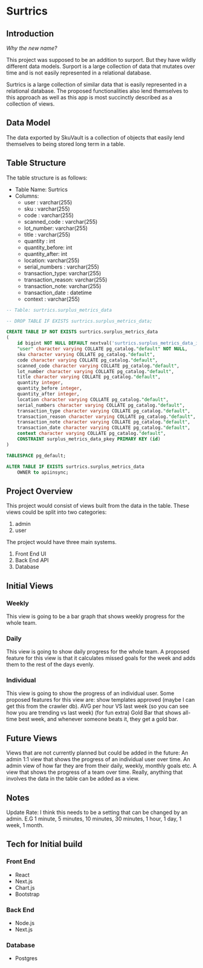 # Surtrics

## Introduction
*Why the new name?*

This project was supposed to be an addition to surport. But they have wildly different data models.
Surport is a large collection of data that mutates over time and is not easily represented in a relational database.

Surtrics is a large collection of similar data that is easily represented in a relational database. The proposed
functionalities also lend themselves to this approach as well as this app is most succinctly described as a collection
of views.

## Data Model
The data exported by SkuVault is a collection of objects that easily lend themselves to being
stored long term in a table.

## Table Structure
The table structure is as follows:

* Table Name: Surtrics
* Columns:
    * user : varchar(255)
    * sku : varchar(255)
    * code : varchar(255)
    * scanned_code : varchar(255)
    * lot_number: varchar(255)
    * title : varchar(255)
    * quantity : int
    * quantity_before: int
    * quantity_after: int
    * location: varchar(255)
    * serial_numbers : varchar(255)
    * transaction_type: varchar(255)
    * transaction_reason: varchar(255)
    * transaction_note: varchar(255)
    * transaction_date : datetime
    * context : varchar(255)

```sql
-- Table: surtrics.surplus_metrics_data

-- DROP TABLE IF EXISTS surtrics.surplus_metrics_data;

CREATE TABLE IF NOT EXISTS surtrics.surplus_metrics_data
(
    id bigint NOT NULL DEFAULT nextval('surtrics.surplus_metrics_data_id_seq'::regclass),
    "user" character varying COLLATE pg_catalog."default" NOT NULL,
    sku character varying COLLATE pg_catalog."default",
    code character varying COLLATE pg_catalog."default",
    scanned_code character varying COLLATE pg_catalog."default",
    lot_number character varying COLLATE pg_catalog."default",
    title character varying COLLATE pg_catalog."default",
    quantity integer,
    quantity_before integer,
    quantity_after integer,
    location character varying COLLATE pg_catalog."default",
    serial_numbers character varying COLLATE pg_catalog."default",
    transaction_type character varying COLLATE pg_catalog."default",
    transaction_reason character varying COLLATE pg_catalog."default",
    transaction_note character varying COLLATE pg_catalog."default",
    transaction_date character varying COLLATE pg_catalog."default",
    context character varying COLLATE pg_catalog."default",
    CONSTRAINT surplus_metrics_data_pkey PRIMARY KEY (id)
)

TABLESPACE pg_default;

ALTER TABLE IF EXISTS surtrics.surplus_metrics_data
    OWNER to apiinsync;
```

## Project Overview
This project would consist of views built from the data in the table.
These views could be split into two categories:
1) admin
2) user

The project would have three main systems.

1) Front End UI
2) Back End API
3) Database

## Initial Views
###  Weekly
This view is going to be a bar graph that shows weekly progress for the whole team.

### Daily
This view is going to show daily progress for the whole team.
A proposed feature for this view is that it calculates missed goals for the week
and adds them to the rest of the days evenly.

### Individual
This view is going to show the progress of an individual user.
Some proposed features for this view are:
show templates approved (maybe I can get this from the crawler db).
AVG per hour
VS last week (so you can see how you are trending vs last week)
(for fun extra) Gold Bar that shows all-time best week, and whenever someone beats it, they get a gold bar.

## Future Views
Views that are not currently planned but could be added in the future:
An admin 1:1 view that shows the progress of an individual user over time.
An admin view of how far they are from their daily, weekly, monthly goals etc.
A view that shows the progress of a team over time.
Really, anything that involves the data in the table can be added as a view.

## Notes
Update Rate:
I think this needs to be a setting that can be changed by an admin.
E.G 1 minute, 5 minutes, 10 minutes, 30 minutes, 1 hour, 1 day, 1 week, 1 month.


## Tech for Initial build
### Front End
* React
* Next.js
* Chart.js
* Bootstrap

### Back End
* Node.js
* Next.js

### Database
* Postgres


